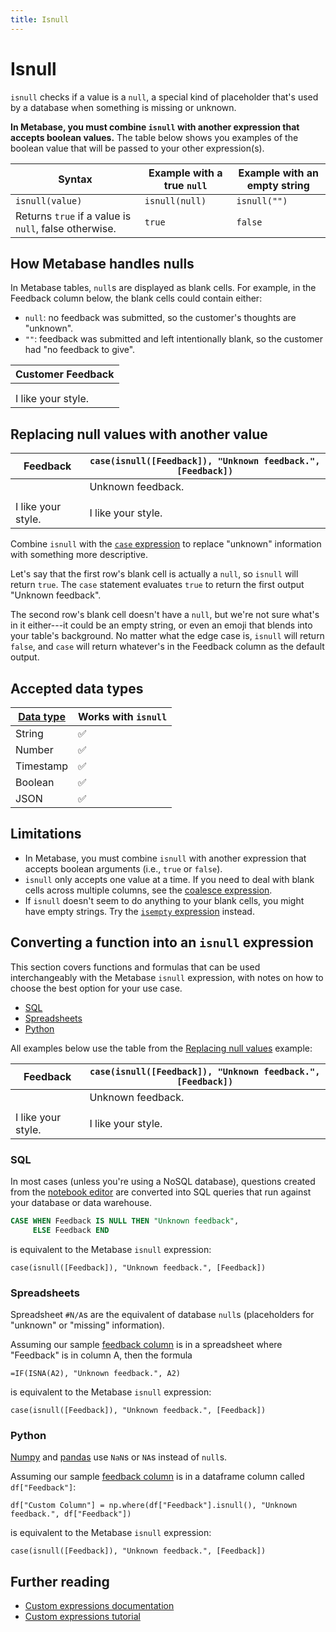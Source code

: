 ```yaml
---
title: Isnull
---
```


# Isnull

`isnull` checks if a value is a `null`, a special kind of placeholder that's used by a database when something is missing or unknown.

**In Metabase, you must combine `isnull` with another expression that accepts boolean values.** The table below shows you examples of the boolean value that will be passed to your other expression(s).

| Syntax                                                | Example with a true `null` | Example with an empty string |
| ----------------------------------------------------- | -------------------------- | ---------------------------- |
| `isnull(value)`                                       | `isnull(null)`             | `isnull("")`                 |
| Returns `true` if a value is `null`, false otherwise. | `true`                     | `false`                      |

## How Metabase handles nulls

In Metabase tables, `null`s are displayed as blank cells. For example, in the Feedback column below, the blank cells could contain either:

- `null`: no feedback was submitted, so the customer's thoughts are "unknown".
- `""`: feedback was submitted and left intentionally blank, so the customer had "no feedback to give".

| Customer Feedback  |
| ------------------ |
|                    |
|                    |
| I like your style. |

## Replacing null values with another value

| Feedback           | `case(isnull([Feedback]), "Unknown feedback.", [Feedback])` |
| ------------------ | ----------------------------------------------------------- |
|                    | Unknown feedback.                                           |
|                    |                                                             |
| I like your style. | I like your style.                                          |

Combine `isnull` with the [`case` expression](./case.md) to replace "unknown" information with something more descriptive.

Let's say that the first row's blank cell is actually a `null`, so `isnull` will return `true`. The `case` statement evaluates `true` to return the first output "Unknown feedback".

The second row's blank cell doesn't have a `null`, but we're not sure what's in it either---it could be an empty string, or even an emoji that blends into your table's background. No matter what the edge case is, `isnull` will return `false`, and `case` will return whatever's in the Feedback column as the default output.

## Accepted data types

| [Data type][data-types] | Works with `isnull` |
| ----------------------- | ------------------- |
| String                  | ✅                  |
| Number                  | ✅                  |
| Timestamp               | ✅                  |
| Boolean                 | ✅                  |
| JSON                    | ✅                  |

## Limitations

- In Metabase, you must combine `isnull` with another expression that accepts boolean arguments (i.e., `true` or `false`).
- `isnull` only accepts one value at a time. If you need to deal with blank cells across multiple columns, see the [coalesce expression](./coalesce.md).
- If `isnull` doesn't seem to do anything to your blank cells, you might have empty strings. Try the [`isempty` expression](./isempty.md) instead.

## Converting a function into an `isnull` expression

This section covers functions and formulas that can be used interchangeably with the Metabase `isnull` expression, with notes on how to choose the best option for your use case.

- [SQL](#sql)
- [Spreadsheets](#spreadsheets)
- [Python](#python)

All examples below use the table from the [Replacing null values](#replacing-null-values-with-another-value) example:

| Feedback           | `case(isnull([Feedback]), "Unknown feedback.", [Feedback])` |
| ------------------ | ----------------------------------------------------------- |
|                    | Unknown feedback.                                           |
|                    |                                                             |
| I like your style. | I like your style.                                          |

### SQL

In most cases (unless you're using a NoSQL database), questions created from the [notebook editor][notebook-editor-def] are converted into SQL queries that run against your database or data warehouse.

```sql
CASE WHEN Feedback IS NULL THEN "Unknown feedback",
     ELSE Feedback END
```

is equivalent to the Metabase `isnull` expression:

```
case(isnull([Feedback]), "Unknown feedback.", [Feedback])
```

### Spreadsheets

Spreadsheet `#N/A`s are the equivalent of database `null`s (placeholders for "unknown" or "missing" information).

Assuming our sample [feedback column](#replacing-null-values-with-another-value) is in a spreadsheet where "Feedback" is in column A, then the formula

```
=IF(ISNA(A2), "Unknown feedback.", A2)
```

is equivalent to the Metabase `isnull` expression:

```
case(isnull([Feedback]), "Unknown feedback.", [Feedback])
```

### Python

[Numpy][numpy] and [pandas][pandas] use `NaN`s or `NA`s instead of `null`s.

Assuming our sample [feedback column](#replacing-null-values-with-another-value) is in a dataframe column called `df["Feedback"]`:

```
df["Custom Column"] = np.where(df["Feedback"].isnull(), "Unknown feedback.", df["Feedback"])
```

is equivalent to the Metabase `isnull` expression:

```
case(isnull([Feedback]), "Unknown feedback.", [Feedback])
```

## Further reading

- [Custom expressions documentation][custom-expressions-doc]
- [Custom expressions tutorial][custom-expressions-learn]

[custom-expressions-doc]: ../expressions.md
[custom-expressions-learn]: https://www.metabase.com/learn/questions/custom-expressions
[data-types]: https://www.metabase.com/learn/databases/data-types-overview#examples-of-data-types
[notebook-editor-def]: https://www.metabase.com/glossary/notebook_editor
[numpy]: https://numpy.org/doc/
[pandas]: https://pandas.pydata.org/pandas-docs/stable/
